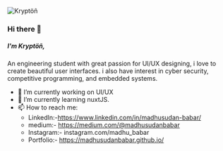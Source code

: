 ![Kryptöñ]("https://github.com/madhusudanbabar/madhusudanbabar/raw/master/custom%20%E2%80%93%201.png")

### Hi there 👋

<!--
**madhusudanbabar/madhusudanbabar** is a ✨ _special_ ✨ repository because its `README.md` (this file) appears on your GitHub profile.
-->

##### I'm Kryptöñ,
An engineering student with great passion for UI/UX designing, i love to create beautiful user interfaces. i also have interest in cyber security, competitive programming, and embedded systems.


- 🔭 I’m currently working on UI/UX
- 🌱 I’m currently learning nuxtJS.
- 📫 How to reach me: 
  - LinkedIn:-https://www.linkedin.com/in/madhusudan-babar/
  - medium:- https://medium.com/@madhusudanbabar
  - Instagram:- instagram.com/madhu_babar
  - Portfolio:- https://madhusudanbabar.github.io/
